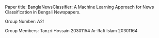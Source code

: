 
Paper title: BanglaNewsClassifier: A Machine Learning Approach for News Classification in Bengali Newspapers.

Group Number: A21

Group Members:
Tanzri Hossain 20301154
Ar-Rafi Islam 20301164

